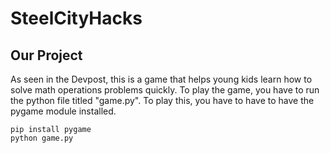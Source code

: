 # SteelCityHacks

## Our Project

As seen in the Devpost, this is a game that helps young kids learn how to solve math operations problems quickly. To play the game, you have to run the python file titled "game.py". 
To play this, you have to have to have the pygame module installed.

```shell
pip install pygame
python game.py
```



